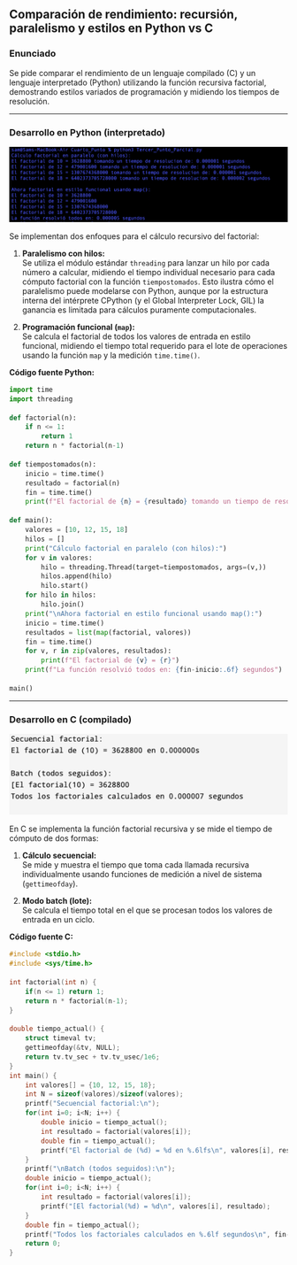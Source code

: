 ## Comparación de rendimiento: recursión, paralelismo y estilos en Python vs C

### Enunciado

Se pide comparar el rendimiento de un lenguaje compilado (C) y un lenguaje interpretado (Python) utilizando la función recursiva factorial, demostrando estilos variados de programación y midiendo los tiempos de resolución.

---

### Desarrollo en Python (interpretado)

![Imagealt](https://github.com/samuelleyton2006/EntregaPrimerParcialLenguajesDeProgramacion/blob/07dcfd806c6b04fc8bbcbfcf184ef23fa7633290/Primer%20Parcial%20Lenguajes%20De%20Programacion%20/Cuarto_Punto/TerminPy.jpg)

Se implementan dos enfoques para el cálculo recursivo del factorial:

1. **Paralelismo con hilos:**  
   Se utiliza el módulo estándar `threading` para lanzar un hilo por cada número a calcular, midiendo el tiempo individual necesario para cada cómputo factorial con la función `tiempostomados`. Esto ilustra cómo el paralelismo puede modelarse con Python, aunque por la estructura interna del intérprete CPython (y el Global Interpreter Lock, GIL) la ganancia es limitada para cálculos puramente computacionales.

2. **Programación funcional (`map`):**  
   Se calcula el factorial de todos los valores de entrada en estilo funcional, midiendo el tiempo total requerido para el lote de operaciones usando la función `map` y la medición `time.time()`.

**Código fuente Python:**
``` python
import time
import threading

def factorial(n):
    if n <= 1:
        return 1
    return n * factorial(n-1)

def tiempostomados(n):  
    inicio = time.time()
    resultado = factorial(n)
    fin = time.time()
    print(f"El factorial de {n} = {resultado} tomando un tiempo de resolucion de: {fin-inicio:.6f} segundos")

def main():
    valores = [10, 12, 15, 18]
    hilos = []
    print("Cálculo factorial en paralelo (con hilos):")
    for v in valores:
        hilo = threading.Thread(target=tiempostomados, args=(v,))  
        hilos.append(hilo)
        hilo.start()
    for hilo in hilos:
        hilo.join()
    print("\nAhora factorial en estilo funcional usando map():")
    inicio = time.time()
    resultados = list(map(factorial, valores))
    fin = time.time()
    for v, r in zip(valores, resultados):
        print(f"El factorial de {v} = {r}")
    print(f"La función resolvió todos en: {fin-inicio:.6f} segundos")

main()
```
---

### Desarrollo en C (compilado)

![Imagealt](https://github.com/samuelleyton2006/EntregaPrimerParcialLenguajesDeProgramacion/blob/07dcfd806c6b04fc8bbcbfcf184ef23fa7633290/Primer%20Parcial%20Lenguajes%20De%20Programacion%20/Cuarto_Punto/TerminC.jpg)

En C se implementa la función factorial recursiva y se mide el tiempo de cómputo de dos formas:

1. **Cálculo secuencial:**  
   Se mide y muestra el tiempo que toma cada llamada recursiva individualmente usando funciones de medición a nivel de sistema (`gettimeofday`).

2. **Modo batch (lote):**  
   Se calcula el tiempo total en el que se procesan todos los valores de entrada en un ciclo.

**Código fuente C:**
``` C
#include <stdio.h>
#include <sys/time.h>

int factorial(int n) {
    if(n <= 1) return 1;
    return n * factorial(n-1);
}

double tiempo_actual() {
    struct timeval tv;
    gettimeofday(&tv, NULL);
    return tv.tv_sec + tv.tv_usec/1e6;
}
int main() {
    int valores[] = {10, 12, 15, 18};
    int N = sizeof(valores)/sizeof(valores);
    printf("Secuencial factorial:\n");
    for(int i=0; i<N; i++) {
        double inicio = tiempo_actual();
        int resultado = factorial(valores[i]);
        double fin = tiempo_actual();
        printf("El factorial de (%d) = %d en %.6lfs\n", valores[i], resultado, fin-inicio);
    }
    printf("\nBatch (todos seguidos):\n");
    double inicio = tiempo_actual();
    for(int i=0; i<N; i++) {
        int resultado = factorial(valores[i]);
        printf("[El factorial(%d) = %d\n", valores[i], resultado);
    }
    double fin = tiempo_actual();
    printf("Todos los factoriales calculados en %.6lf segundos\n", fin-inicio);
    return 0;
}
```
